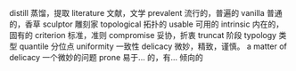 distill 蒸馏，提取
literature 文献，文学
prevalent 流行的，普遍的
vanilla 普通的，香草
sculptor 雕刻家
topological 拓扑的
usable 可用的
intrinsic 内在的，固有的
criterion 标准，准则
compromise 妥协，折衷
truncat 阶段
typology 类型
quantile 分位点
uniformity 一致性
delicacy 微妙，精致，谨慎。 a matter of delicacy 一个微妙的问题
prone 易于... 的，有... 倾向的

